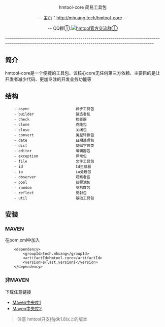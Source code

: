 <p align="center">
hmtool-core 简易工具包
</p>
<p align="center">
-- 主页：<a href="http://mhuang.tech/hmtool-core">http://mhuang.tech/hmtool-core</a>  --
</p>
<p align="center">
    -- QQ群①:<a target="_blank" href="//shang.qq.com/wpa/qunwpa?idkey=6703688b236038908f6c89b732758d00104b336a3a97bb511048d6fdc674ca01"><img border="0" src="//pub.idqqimg.com/wpa/images/group.png" alt="hmtool官方交流群①" title="hmtool官方交流群①"></a>
</p>
---------------------------------------------------------------------------------------------------------------------------------------------------------

## 简介
hmtool-core是一个便捷的工具包、该核心core无任何第三方依赖、主要目的是让开发者减少代码、更加专注的开发业务功能等


## 结构
```
    - async                     异步工具包
    - builder                   建造者包
    - check                     检查器
    - clone                     克隆包
    - close                     关闭包
    - convert                   类型转换包
    - date                      日期处理包
    - dict                      基础字典类
    - editor                    编辑器包
    - exception                 异常包
    - file                      文件工具包
    - id                        Id生成器
    - io                        io处理包
    - observer                  观察者包
    - pool                      线程池包
    - random                    随机数包
    - reflect                   反射包
    - util                      基础工具包
```

## 安装

### MAVEN
在pom.xml中加入
```
    <dependency>
        <groupId>tech.mhuang</groupId>
        <artifactId>hmtool-core</artifactId>
        <version>${last.version}</version>
    </dependency>
```
### 非MAVEN
下载任意链接
- [Maven中央库1](https://repo1.maven.org/maven2/tech/mhuang/hmtool-core/)
- [Maven中央库2](http://repo2.maven.org/maven2/tech/mhuang/hmtool-core/)
> 注意
> hmtool只支持jdk1.8以上的版本